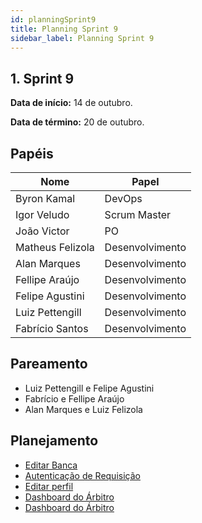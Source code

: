 ```yaml
---
id: planningSprint9
title: Planning Sprint 9
sidebar_label: Planning Sprint 9
---
```


## 1. Sprint 9


**Data de início:** 14 de outubro.

**Data de término:** 20 de outubro.

## Papéis

|Nome|Papel|
|----|----|
|Byron Kamal|DevOps|
|Igor Veludo |Scrum Master|
|João Victor|PO|
|Matheus Felizola|Desenvolvimento|
|Alan Marques|Desenvolvimento|
|Fellipe Araújo|Desenvolvimento|
|Felipe Agustini|Desenvolvimento|
|Luiz Pettengill|Desenvolvimento|
|Fabrício Santos|Desenvolvimento|

## Pareamento
- Luiz Pettengill e Felipe Agustini
- Fabrício e Fellipe Araújo
- Alan Marques e Luiz Felizola

## Planejamento
- [Editar Banca](https://github.com/fga-eps-mds/2019.2-Gymnasteg-Wiki/issues/44)
- [Autenticação de Requisição](https://github.com/fga-eps-mds/2019.2-Gymnasteg-Wiki/issues/116)
- [Editar perfil](https://github.com/fga-eps-mds/2019.2-Gymnasteg-Wiki/issues/47)
- [Dashboard do Árbitro](https://github.com/fga-eps-mds/2019.2-Gymnasteg-Wiki/issues/114)
- [Dashboard do Árbitro](https://github.com/fga-eps-mds/2019.2-Gymnasteg-Wiki/issues/115)
